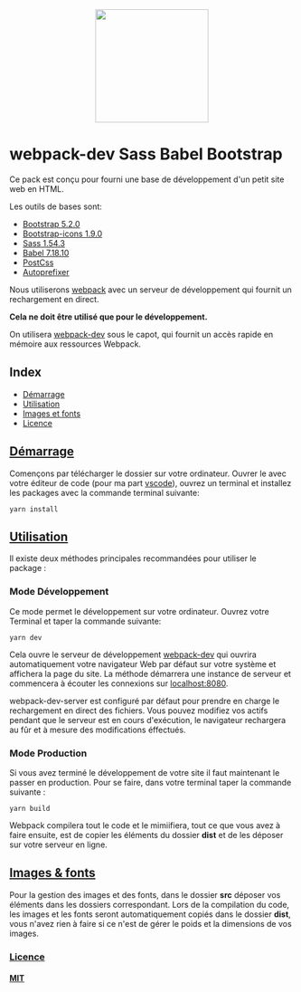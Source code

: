 <div align="center">
  <a href="https://github.com/webpack/webpack">
    <img width="200" height="200" src="https://webpack.js.org/assets/icon-square-big.svg">
  </a>
</div>

# webpack-dev Sass Babel Bootstrap 

Ce pack est conçu pour fourni une base de développement d'un petit site web en HTML.

Les outils de bases sont:
- [Bootstrap 5.2.0](https://getbootstrap.com/)
- [Bootstrap-icons 1.9.0](https://icons.getbootstrap.com/)
- [ Sass 1.54.3](https://sass-lang.com/)
- [Babel 7.18.10](https://babel.dev/docs/en/babel-core/)
- [PostCss](https://github.com/postcss/postcss/blob/main/docs/README-cn.md)
- [Autoprefixer](https://autoprefixer.github.io/)




Nous utiliserons [webpack](https://webpack.js.org) avec un serveur de développement qui fournit un rechargement en direct. 

**Cela ne doit être utilisé que pour le développement.**

On utilisera [webpack-dev](https://webpack.js.org/api/webpack-dev-server/#root) sous le capot, qui fournit un accès rapide en mémoire aux ressources Webpack.

## Index

- [Démarrage](#demarrage)
- [Utilisation](#utilisation)
- [Images et fonts](#images)
- [Licence](#licence)

## [Démarrage](#demarrage) 

Començons par télécharger le dossier sur votre ordinateur. Ouvrer le avec votre éditeur de code (pour ma part [vscode](https://code.visualstudio.com/)), ouvrez un terminal et installez les packages avec la commande terminal suivante: 
```console
yarn install
```
## [Utilisation](#utilisation)

Il existe deux méthodes principales recommandées pour utiliser le package :

### Mode Développement

Ce mode permet le développement sur votre ordinateur.
Ouvrez votre Terminal et taper la commande suivante: 

```console
yarn dev
```
Cela ouvre le serveur de développement [webpack-dev](https://webpack.js.org/api/webpack-dev-server/#root) qui ouvrira automatiquement votre navigateur Web par défaut sur votre système et affichera la page du site.
La méthode démarrera une instance de serveur et commencera à écouter les connexions sur  [localhost:8080](https://loacalhost:8080).

webpack-dev-server est configuré par défaut pour prendre en charge le rechargement en direct des fichiers. Vous pouvez modifiez vos actifs pendant que le serveur est en cours d'exécution, le navigateur rechargera au fûr et à mesure des modifications éffectués.

### Mode Production

Si vous avez terminé le développement de votre site il faut maintenant le passer en production.
Pour se faire, dans votre terminal taper la commande suivante :

```console 
yarn build
```
Webpack compilera tout le code et le mimiifiera, tout ce que vous avez à faire ensuite, est de copier les éléments du dossier **dist** et de les déposer sur votre serveur en ligne.


## [Images & fonts](#images)

Pour la gestion des images et des fonts, dans le dossier **src** déposer vos éléments dans les dossiers correspondant.
Lors de la compilation du code, les images et les fonts seront automatiquement copiés dans le dossier **dist**, vous n'avez rien à faire si ce n'est de gérer le poids et la dimensions de vos images.

### [Licence](#licence)

#### [MIT](./LICENSE)
